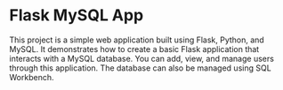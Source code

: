 # Flask MySQL App

This project is a simple web application built using Flask, Python, and MySQL. It demonstrates how to create a basic Flask application that interacts with a MySQL database. You can add, view, and manage users through this application. The database can also be managed using SQL Workbench.

